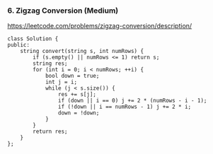 ### 6. Zigzag Conversion (Medium)

https://leetcode.com/problems/zigzag-conversion/description/

```
class Solution {
public:
    string convert(string s, int numRows) {
        if (s.empty() || numRows <= 1) return s;
        string res;
        for (int i = 0; i < numRows; ++i) {
            bool down = true;
            int j = i;
            while (j < s.size()) {
                res += s[j];
                if (down || i == 0) j += 2 * (numRows - i - 1);
                if (!down || i == numRows - 1) j += 2 * i;
                down = !down;
            }
        }
        return res;
    }
};
```
